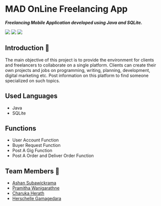 # MAD OnLine Freelancing App
<strong><em>Freelancing Mobile Application developed using Java and SQLite.</em></strong>

![](https://media.giphy.com/media/xTMTrEQbKuLVcrLeuG/giphy.gif)   ![](https://media.giphy.com/media/fTh0dr0AfgLT5o2kNK/giphy.gif)  ![](https://media.giphy.com/media/fVoTPA8XlVltz4tW1H/giphy.gif)

## Introduction :speech_balloon:

The main objective of this project is to provide the environment for clients and freelancers to collaborate on a single platform. Clients can create their own projects and jobs on programming, writing, planning, development, digital marketing etc. Post information on this platform to find someone specialized on such topics.

## Used Languages
<ul>
<li>Java</li>
<li>SQLite</li>
</ul>

## Functions

<ul>
<li>User Account Function</li>
<li>Buyer Request Function</li>
<li>Post A Gig Function</li>
<li>Post A Order and Deliver Order Function</li>
</ul>

## Team Members :clap:

-  [Ashan Subawickrama](https://github.com/Ashaxn)
-  [Pramitha Wanigarathne](https://github.com/pramitha1166)
-  [Charuka Herath](https://github.com/charuka4113)
-  [Herschelle Gamagedara](https://github.com/hershery99)
